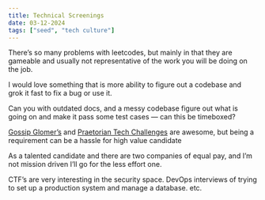 ```yaml
---
title: Technical Screenings
date: 03-12-2024
tags: ["seed", "tech culture"]
---
```



There’s so many problems with leetcodes, but mainly in that they are gameable
and usually not representative of the work you will be doing on the job. 

I would love something that is more ability to figure out a codebase and grok it
fast to fix a bug or use it. 

Can you with outdated docs, and a messy codebase figure out what is going on and
make it pass some test cases — can this be timeboxed? 

[Gossip Glomer’s](https://fly.io/dist-sys/) and [Praetorian Tech
Challenges](https://www.praetorian.com/challenges/) are awesome, but being a
requirement can be a hassle for high value candidate

As a talented candidate and there are two companies of equal pay, and I’m not
mission driven I’ll go for the less effort one. 

CTF’s are very interesting in the security space. DevOps interviews of trying to
set up a production system and manage a database. etc.
